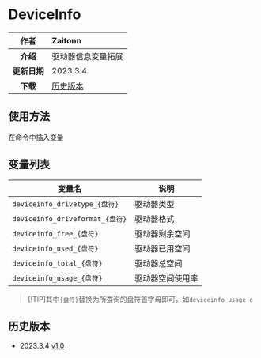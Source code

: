 # DeviceInfo

|     作者     | Zaitonn               |
| :----------: | :-------------------- |
|   **介绍**   | 驱动器信息变量拓展    |
| **更新日期** | 2023.3.4              |
|   **下载**   | [历史版本](#历史版本) |

## 使用方法

在命令中插入变量

## 变量列表

| 变量名                          | 说明             |
| ------------------------------- | ---------------- |
| `deviceinfo_drivetype_{盘符}`   | 驱动器类型       |
| `deviceinfo_driveformat_{盘符}` | 驱动器格式       |
| `deviceinfo_free_{盘符}`        | 驱动器剩余空间   |
| `deviceinfo_used_{盘符}`        | 驱动器已用空间   |
| `deviceinfo_total_{盘符}`       | 驱动器总空间     |
| `deviceinfo_usage_{盘符}`       | 驱动器空间使用率 |

>[!TIP]其中`{盘符}`替换为所查询的盘符首字母即可，如`deviceinfo_usage_c`

## 历史版本

- 2023.3.4  [v1.0](https://download.serein.cc/https://raw.githubusercontent.com/Zaitonn/Serein-Docs/publish/JS/DeviceInfo/v1.0/deviceinfo.js)
